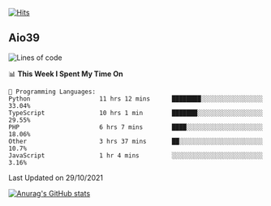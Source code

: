 [![Hits](https://hits.seeyoufarm.com/api/count/incr/badge.svg?url=https%3A%2F%2Fgithub.com%2Faio39&count_bg=%2339C5BB&title_bg=%23555555&icon=&icon_color=%23E7E7E7&title=hits&edge_flat=false)](https://hits.seeyoufarm.com)

## Aio39

<!--START_SECTION:waka-->
![Lines of code](https://img.shields.io/badge/From%20Hello%20World%20I%27ve%20Written-1.1%20million%20lines%20of%20code-blue)

📊 **This Week I Spent My Time On** 

```text
💬 Programming Languages: 
Python                   11 hrs 12 mins      ████████░░░░░░░░░░░░░░░░░   33.04% 
TypeScript               10 hrs 1 min        ███████░░░░░░░░░░░░░░░░░░   29.55% 
PHP                      6 hrs 7 mins        ████░░░░░░░░░░░░░░░░░░░░░   18.06% 
Other                    3 hrs 37 mins       ██░░░░░░░░░░░░░░░░░░░░░░░   10.7% 
JavaScript               1 hr 4 mins         ░░░░░░░░░░░░░░░░░░░░░░░░░   3.16%

```


 Last Updated on 29/10/2021
<!--END_SECTION:waka-->
[![Anurag's GitHub stats](https://github-readme-stats.vercel.app/api?username=aio39)](https://github.com/anuraghazra/github-readme-stats)

<!--
**aio39/aio39** is a ✨ _special_ ✨ repository because its `README.md` (this file) appears on your GitHub profile.

Here are some ideas to get you started:

- 🔭 I’m currently working on ...
- 🌱 I’m currently learning ...
- 👯 I’m looking to collaborate on ...
- 🤔 I’m looking for help with ...
- 💬 Ask me about ...
- 📫 How to reach me: ...
- 😄 Pronouns: ...
- ⚡ Fun fact: ...
-->
